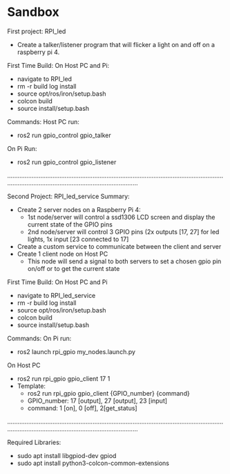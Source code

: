 # Sandbox

First project: RPI_led
* Create a talker/listener program that will flicker a light on and off on a raspberry pi 4.

First Time Build:
On Host PC and Pi:
   * navigate to RPI_led
   * rm -r build log install
   * source opt/ros/iron/setup.bash
   * colcon build
   * source install/setup.bash

Commands:
Host PC run:
   * ros2 run gpio_control gpio_talker

On Pi Run:
   * ros2 run gpio_control gpio_listener


.......................................................................................................................................................................................................

Second Project: RPI_led_service
Summary:
* Create 2 server nodes on a Raspberry Pi 4:
    * 1st node/server will control a ssd1306 LCD screen and display the current state of the GPIO pins
    * 2nd node/server will control 3 GPIO pins (2x outputs [17, 27] for led lights, 1x input [23 connected to 17]
 * Create a custom service to communicate between the client and server
 * Create 1 client node on Host PC
    * This node will send a signal to both servers to set a chosen gpio pin on/off or to get the current state

First Time Build:
On Host PC and Pi
* navigate to RPI_led_service
* rm -r build log install
* source opt/ros/iron/setup.bash
* colcon build
* source install/setup.bash

Commands:
On Pi run:
* ros2 launch rpi_gpio my_nodes.launch.py

On Host PC
* ros2 run rpi_gpio gpio_client 17 1
* Template:
   * ros2 run rpi_gpio gpio_client {GPIO_number} {command}
   * GPIO_number: 17 [output], 27 [output], 23 [input]
   * command: 1 [on], 0 [off], 2[get_status]


.......................................................................................................................................................................................................

Required Libraries: 
* sudo apt install libgpiod-dev gpiod
* sudo apt install python3-colcon-common-extensions
